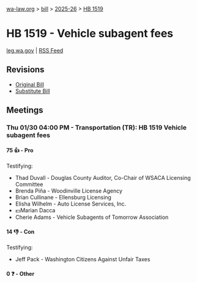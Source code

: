 [wa-law.org](/) > [bill](/bill/) > [2025-26](/bill/2025-26/) > [HB 1519](/bill/2025-26/hb/1519/)

# HB 1519 - Vehicle subagent fees
[leg.wa.gov](https://app.leg.wa.gov/billsummary?BillNumber=1519&Year=2025&Initiative=false) | [RSS Feed](./rss.xml)

## Revisions
* [Original Bill](1/)
* [Substitute Bill](S/)

## Meetings
### Thu 01/30 04:00 PM - Transportation (TR): HB 1519 Vehicle subagent fees
#### 75 👍 - Pro
Testifying:
* Thad Duvall - Douglas County Auditor, Co-Chair of WSACA Licensing Committee
* Brenda Piña - Woodinville License Agency
* Brian Cullinane - Ellensburg Licensing
* Elisha Wilhelm - Auto License Services, Inc.
* 💵Marian Dacca
* Cherie Adams - Vehicle Subagents of Tomorrow Association

#### 14 👎 - Con
Testifying:
* Jeff Pack - Washington Citizens Against Unfair Taxes

#### 0 ❓ - Other
